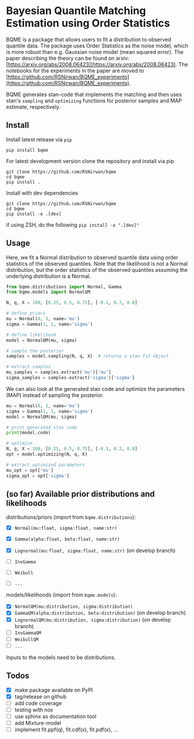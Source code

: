 # Bayesian Quantile Matching Estimation using Order Statistics


BQME is a package that allows users to fit a distribution to observed quantile data. The package uses Order Statistics as the noise model, which is more robust than e.g. Gaussian noise model (mean squared error). The paper describing the theory can be found on arxiv: [https://arxiv.org/abs/2008.06423](https://arxiv.org/abs/2008.06423). The notebooks for the experiments in the paper are moved to [https://github.com/RSNirwan/BQME_experiments](https://github.com/RSNirwan/BQME_experiments).

BQME generates stan-code that implements the matching and then uses stan's `sampling` and `optimizing` functions for posterior samples and MAP estimate, respectively.


## Install

Install latest release via `pip`

```shell
pip install bqme
```

For latest development version clone the repository and install via pip

```shell
git clone https://github.com/RSNirwan/bqme
cd bqme
pip install .
```

Install with dev dependencies 

```shell
git clone https://github.com/RSNirwan/bqme
cd bqme
pip install -e .[dev]
```
if using ZSH, do the following  `pip install -e ".[dev]"`


## Usage

Here, we fit a Normal distribution to observed quantile data using order statistics of the observed quantiles.
Note that the likelihood is not a Normal distribution, but the order statistics of the observed quantiles assuming the underlying distribution is a Normal.

```python
from bqme.distributions import Normal, Gamma
from bqme.models import NormalQM

N, q, X = 100, [0.25, 0.5, 0.75], [-0.1, 0.3, 0.8]

# define priors
mu = Normal(0, 1, name='mu')
sigma = Gamma(1, 1, name='sigma')

# define likelihood
model = NormalQM(mu, sigma)

# sample the posterior
samples = model.sampling(N, q, X)  # returns a stan fit object

# extract samples
mu_samples = samples.extract('mu')['mu']
sigma_samples = samples.extract('sigma')['sigma']
```

We can also look at the generated stan code and optimize the parameters (MAP) instead of sampling the posterior.

```python
mu = Normal(0, 1, name='mu')
sigma = Gamma(1, 1, name='sigma')
model = NormalQM(mu, sigma)

# print generated stan code
print(model.code)

# optimize
N, q, X = 100, [0.25, 0.5, 0.75], [-0.1, 0.3, 0.8]
opt = model.optimizing(N, q, X)

# extract optimized parameters
mu_opt = opt['mu']
sigma_opt = opt['sigma']
```

## (so far) Available prior distributions and likelihoods

distributions/priors (import from `bqme.distributions`): 

* [x] `Normal(mu:float, sigma:float, name:str)`
* [x] `Gamma(alpha:float, beta:float, name:str)`
* [x] `Lognormal(mu:float, sigma:float, name:str)` (on develop branch)
* [ ] `InvGamma`
* [ ] `Weibull`
* [ ] `...`


models/likelihoods (import from `bqme.models`):

* [x] `NormalQM(mu:distribution, sigma:distribution)`
* [x] `GammaQM(alpha:distribution, beta:distribution)` (on develop branch)
* [x] `LognormalQM(mu:distribution, sigma:distribution)` (on develop branch)
* [ ] `InvGammaQM`
* [ ] `WeibullQM`
* [ ] `...`

Inputs to the models need to be distributions.

## Todos

- [x] make package available on PyPI
- [x] tag/release on github
- [ ] add code coverage
- [ ] testing with nox
- [ ] use sphinx as documentation tool
- [ ] add Mixture-model
- [ ] implement fit.ppf(q), fit.cdf(x), fit.pdf(x), ...
